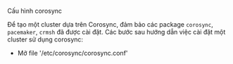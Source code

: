 Cấu hình corosync

Để tạo một cluster dựa trên Corosync, đảm bảo các package `corosync`, `pacemaker`, `crmsh` đã được cài đặt.
Các bước sau hướng dẫn việc cài đặt một cluster sử dụng corosync:

 - Mở file '/etc/corosync/corosync.conf'